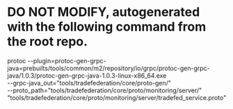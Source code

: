 # DO NOT MODIFY, autogenerated with the following command from the root repo.

protoc --plugin=protoc-gen-grpc-java=prebuilts/tools/common/m2/repository/io/grpc/protoc-gen-grpc-java/1.0.3/protoc-gen-grpc-java-1.0.3-linux-x86_64.exe \
--grpc-java_out="tools/tradefederation/core/proto-gen/" \
--proto_path="tools/tradefederation/core/proto/monitoring/server/" \
"tools/tradefederation/core/proto/monitoring/server/tradefed_service.proto"
